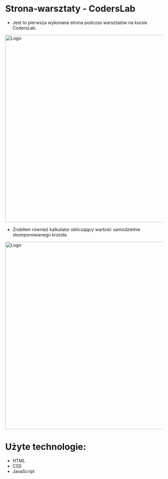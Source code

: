 # Strona-warsztaty - CodersLab

* Jest to pierwsza wykonana strona podczas warsztatów na kursie CodersLab.

<img alt="Logo" src="https://github.com/ptaszek1/Site-Sit-on-chair/tree/master/images/site-img1.jpg" width="600">


* Zrobiłem również kalkulator obliczający wartość samodzielnie skomponowanego krzesła

<img alt="Logo" src="https://github.com/ptaszek1/Site-Sit-on-chair/tree/master/images/site-img2.jpg" width="600">

# Użyte technologie:

<ul>
<li>HTML</li>
<li>CSS</li>
<li>JavaScript</li>
</ul>